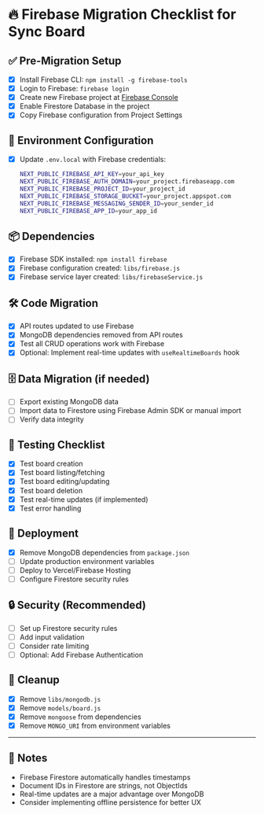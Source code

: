 # 🔥 Firebase Migration Checklist for Sync Board

## ✅ **Pre-Migration Setup**
- [x] Install Firebase CLI: `npm install -g firebase-tools`
- [x] Login to Firebase: `firebase login`
- [x] Create new Firebase project at [Firebase Console](https://console.firebase.google.com/)
- [x] Enable Firestore Database in the project
- [x] Copy Firebase configuration from Project Settings

## 🔧 **Environment Configuration**
- [x] Update `.env.local` with Firebase credentials:
  ```bash
  NEXT_PUBLIC_FIREBASE_API_KEY=your_api_key
  NEXT_PUBLIC_FIREBASE_AUTH_DOMAIN=your_project.firebaseapp.com
  NEXT_PUBLIC_FIREBASE_PROJECT_ID=your_project_id
  NEXT_PUBLIC_FIREBASE_STORAGE_BUCKET=your_project.appspot.com
  NEXT_PUBLIC_FIREBASE_MESSAGING_SENDER_ID=your_sender_id
  NEXT_PUBLIC_FIREBASE_APP_ID=your_app_id
  ```

## 📦 **Dependencies**
- [x] Firebase SDK installed: `npm install firebase`
- [x] Firebase configuration created: `libs/firebase.js`
- [x] Firebase service layer created: `libs/firebaseService.js`

## 🛠️ **Code Migration**
- [x] API routes updated to use Firebase
- [x] MongoDB dependencies removed from API routes
- [x] Test all CRUD operations work with Firebase
- [x] Optional: Implement real-time updates with `useRealtimeBoards` hook

## 🗄️ **Data Migration (if needed)**
- [ ] Export existing MongoDB data
- [ ] Import data to Firestore using Firebase Admin SDK or manual import
- [ ] Verify data integrity

## 🧪 **Testing Checklist**
- [x] Test board creation
- [x] Test board listing/fetching
- [x] Test board editing/updating
- [x] Test board deletion
- [x] Test real-time updates (if implemented)
- [x] Test error handling

## 🚀 **Deployment**
- [x] Remove MongoDB dependencies from `package.json`
- [ ] Update production environment variables
- [ ] Deploy to Vercel/Firebase Hosting
- [ ] Configure Firestore security rules

## 🔒 **Security (Recommended)**
- [ ] Set up Firestore security rules
- [ ] Add input validation
- [ ] Consider rate limiting
- [ ] Optional: Add Firebase Authentication

## 🧹 **Cleanup**
- [x] Remove `libs/mongodb.js`
- [x] Remove `models/board.js`
- [x] Remove `mongoose` from dependencies
- [x] Remove `MONGO_URI` from environment variables

---

## 📝 **Notes**
- Firebase Firestore automatically handles timestamps
- Document IDs in Firestore are strings, not ObjectIds
- Real-time updates are a major advantage over MongoDB
- Consider implementing offline persistence for better UX
